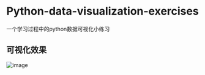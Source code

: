 # Python-data-visualization-exercises
一个学习过程中的python数据可视化小练习


## 可视化效果
![image](https://github.com/363422567544/Python-data-visualization-exercises/image/效果.png)
